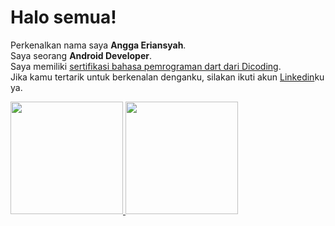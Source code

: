 # Halo semua! 

Perkenalkan nama saya **Angga Eriansyah**.\
Saya seorang **Android Developer**.\
Saya memiliki [sertifikasi bahasa pemrograman dart dari Dicoding](https://www.dicoding.com/certificates/GRX5LDQ3RP0M).\
Jika kamu tertarik untuk berkenalan denganku, silakan ikuti akun [Linkedin](https://www.linkedin.com/in/angga-eriansyah-1b05401a1/)ku ya.

<p align="left">
<a href="https://github.com/anggaeriansyah">
  <img height="180em" src="https://github-readme-stats-eight-theta.vercel.app/api?username=anggaeriansyah&show_icons=true&theme=algolia&include_all_commits=true&count_private=true"/>
  <img height="180em" src="https://github-readme-stats-eight-theta.vercel.app/api/top-langs/?username=anggaeriansyah&layout=compact&langs_count=8&theme=algolia"/>
</a>
</p>
